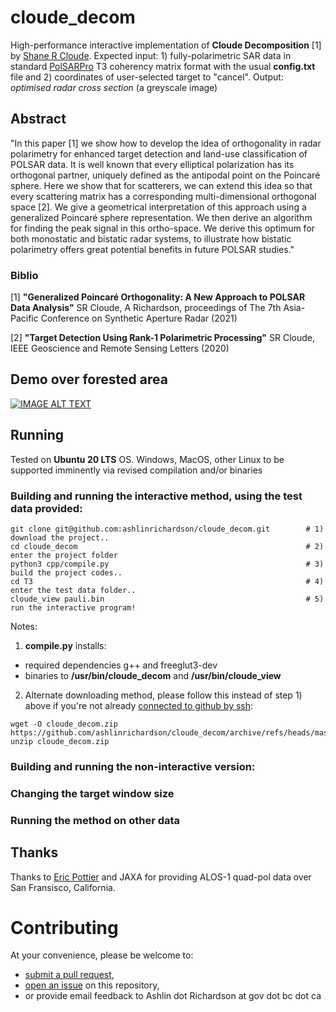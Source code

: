# cloude_decom
High-performance interactive implementation of **Cloude Decomposition** [1] by [Shane R Cloude](https://scholar.google.ca/citations?hl=en&user=h-ZWMcUAAAAJ&view_op=list_works&sortby=pubdate). Expected input: 1) fully-polarimetric SAR data in standard [PolSARPro](https://ietr-lab.univ-rennes1.fr/polsarpro-bio/) T3 coherency matrix format with the usual **config.txt** file and 2) coordinates of user-selected target to "cancel". Output: *optimised radar cross section* (a greyscale image)

## Abstract
"In this paper [1] we show how to develop the idea of orthogonality in radar polarimetry for enhanced target detection and land-use classification of POLSAR data. It is well known that every elliptical polarization has its orthogonal partner, uniquely defined as the antipodal point on the Poincaré sphere. Here we show that for scatterers, we can extend this idea so that every scattering matrix has a corresponding multi-dimensional orthogonal space [2]. We give a geometrical interpretation of this approach using a generalized Poincaré sphere representation. We then derive an algorithm for finding the peak signal in this ortho-space. We derive this optimum for both monostatic and bistatic radar systems, to illustrate how bistatic polarimetry offers great potential benefits in future POLSAR studies."
### Biblio
[1] **"Generalized Poincaré Orthogonality: A New Approach to POLSAR Data Analysis"** SR Cloude, A Richardson, proceedings of The 7th Asia-Pacific Conference on Synthetic Aperture Radar (2021)

[2] **"Target Detection Using Rank-1 Polarimetric Processing"** SR Cloude, IEEE Geoscience and Remote Sensing Letters (2020)
## Demo over forested area
[![IMAGE ALT TEXT](http://img.youtube.com/vi/03ddjowiCyI/0.jpg)](http://www.youtube.com/watch?v=03ddjowiCyI "Video Title")

## Running
Tested on **Ubuntu 20 LTS** OS. Windows, MacOS, other Linux to be supported imminently via revised compilation and/or binaries
### Building and running the interactive method, using the test data provided:
```
git clone git@github.com:ashlinrichardson/cloude_decom.git        # 1) download the project..
cd cloude_decom                                                   # 2) enter the project folder 
python3 cpp/compile.py                                            # 3) build the project codes..
cd T3                                                             # 4) enter the test data folder.. 
cloude_view pauli.bin                                             # 5) run the interactive program! 
```
Notes:
1) **compile.py** installs:
* required dependencies g++ and freeglut3-dev
* binaries to **/usr/bin/cloude_decom** and **/usr/bin/cloude_view**

2) Alternate downloading method, please follow this instead of step 1) above if you're not already [connected to github by ssh](https://docs.github.com/en/github/authenticating-to-github/connecting-to-github-with-ssh):
```
wget -O cloude_decom.zip https://github.com/ashlinrichardson/cloude_decom/archive/refs/heads/master.zip
unzip cloude_decom.zip
```

### Building and running the non-interactive version:

### Changing the target window size

### Running the method on other data

## Thanks
Thanks to [Eric Pottier](https://scholar.google.it/citations?hl=en&user=wObZqM0AAAAJ&view_op=list_works&sortby=pubdate) and JAXA for providing ALOS-1 quad-pol data over San Fransisco, California.

# Contributing
At your convenience, please be welcome to:
* [submit a pull request](https://docs.github.com/en/github/collaborating-with-pull-requests/proposing-changes-to-your-work-with-pull-requests/creating-a-pull-request),
* [open an issue](https://docs.github.com/en/issues/tracking-your-work-with-issues/creating-an-issue) on this repository,
* or provide email feedback to Ashlin dot Richardson at gov dot bc dot ca
